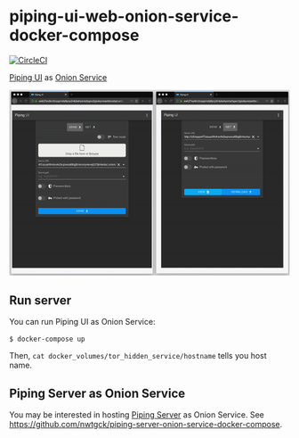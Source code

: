 # piping-ui-web-onion-service-docker-compose
[![CircleCI](https://circleci.com/gh/nwtgck/piping-ui-web-onion-service-docker-compose.svg?style=shield)](https://circleci.com/gh/nwtgck/piping-ui-web-onion-service-docker-compose)

[Piping UI](https://github.com/nwtgck/piping-ui-web) as [Onion Service](https://2019.www.torproject.org/docs/onion-services.html.en)

![Piping UI Onion Service](doc_assets/piping-ui-onion-service.gif)

## Run server

You can run Piping UI as Onion Service:
```console
$ docker-compose up
```

Then, `cat docker_volumes/tor_hidden_service/hostname` tells you host name.

## Piping Server as Onion Service

You may be interested in hosting [Piping Server](https://github.com/nwtgck/piping-server) as Onion Service. See <https://github.com/nwtgck/piping-server-onion-service-docker-compose>.
